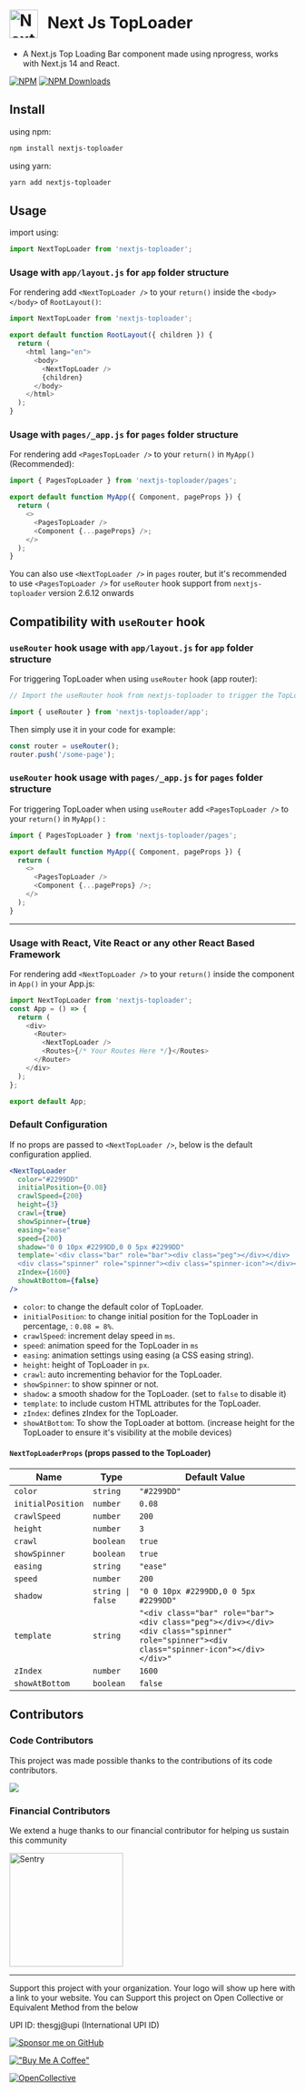# <img src="https://images.opencollective.com/nextjs-toploader/070e1d1/logo/256.png?height=256" alt="NextJS TopLoader" width="50" height="50" style="vertical-align:middle; margin-right:10px"/> Next Js TopLoader

- A Next.js Top Loading Bar component made using nprogress, works with Next.js 14 and React.

[![NPM](https://img.shields.io/badge/NPM-%23CB3837.svg?style=for-the-badge&logo=npm&logoColor=white)](https://www.npmjs.com/package/nextjs-toploader)
[![NPM Downloads](https://img.shields.io/npm/dm/nextjs-toploader?&style=flat-square)](https://www.npmjs.com/package/nextjs-toploader)

## Install

using npm:

```bash
npm install nextjs-toploader
```

using yarn:

```bash
yarn add nextjs-toploader
```

## Usage

import using:

```js
import NextTopLoader from 'nextjs-toploader';
```

### Usage with `app/layout.js` for `app` folder structure

For rendering add `<NextTopLoader />` to your `return()` inside the `<body></body>` of `RootLayout()`:

```js
import NextTopLoader from 'nextjs-toploader';

export default function RootLayout({ children }) {
  return (
    <html lang="en">
      <body>
        <NextTopLoader />
        {children}
      </body>
    </html>
  );
}
```

### Usage with `pages/_app.js` for `pages` folder structure

For rendering add `<PagesTopLoader />` to your `return()` in `MyApp()` (Recommended):

```js
import { PagesTopLoader } from 'nextjs-toploader/pages';

export default function MyApp({ Component, pageProps }) {
  return (
    <>
      <PagesTopLoader />
      <Component {...pageProps} />;
    </>
  );
}
```

You can also use `<NextTopLoader />` in `pages` router, but it's recommended to use `<PagesTopLoader />` for `useRouter` hook support from `nextjs-toploader` version 2.6.12 onwards

## Compatibility with `useRouter` hook

### `useRouter` hook usage with `app/layout.js` for `app` folder structure

For triggering TopLoader when using `useRouter` hook (app router):

```js
// Import the useRouter hook from nextjs-toploader to trigger the TopLoader

import { useRouter } from 'nextjs-toploader/app';
```

Then simply use it in your code for example:

```js
const router = useRouter();
router.push('/some-page');
```

### `useRouter` hook usage with `pages/_app.js` for `pages` folder structure

For triggering TopLoader when using `useRouter` add `<PagesTopLoader />` to your `return()` in `MyApp()` :

```js
import { PagesTopLoader } from 'nextjs-toploader/pages';

export default function MyApp({ Component, pageProps }) {
  return (
    <>
      <PagesTopLoader />
      <Component {...pageProps} />;
    </>
  );
}
```

---

### Usage with React, Vite React or any other React Based Framework

For rendering add `<NextTopLoader />` to your `return()` inside the <Router><Router/> component in `App()` in your App.js:

```js
import NextTopLoader from 'nextjs-toploader';
const App = () => {
  return (
    <div>
      <Router>
        <NextTopLoader />
        <Routes>{/* Your Routes Here */}</Routes>
      </Router>
    </div>
  );
};

export default App;
```

### Default Configuration

If no props are passed to `<NextTopLoader />`, below is the default configuration applied.

```jsx
<NextTopLoader
  color="#2299DD"
  initialPosition={0.08}
  crawlSpeed={200}
  height={3}
  crawl={true}
  showSpinner={true}
  easing="ease"
  speed={200}
  shadow="0 0 10px #2299DD,0 0 5px #2299DD"
  template='<div class="bar" role="bar"><div class="peg"></div></div> 
  <div class="spinner" role="spinner"><div class="spinner-icon"></div></div>'
  zIndex={1600}
  showAtBottom={false}
/>
```

- `color`: to change the default color of TopLoader.
- `initialPosition`: to change initial position for the TopLoader in percentage, : `0.08 = 8%`.
- `crawlSpeed`: increment delay speed in `ms`.
- `speed`: animation speed for the TopLoader in `ms`
- `easing`: animation settings using easing (a CSS easing string).
- `height`: height of TopLoader in `px`.
- `crawl`: auto incrementing behavior for the TopLoader.
- `showSpinner`: to show spinner or not.
- `shadow`: a smooth shadow for the TopLoader. (set to `false` to disable it)
- `template`: to include custom HTML attributes for the TopLoader.
- `zIndex`: defines zIndex for the TopLoader.
- `showAtBottom`: To show the TopLoader at bottom. (increase height for the TopLoader to ensure it's visibility at the mobile devices)

#### `NextTopLoaderProps` (props passed to the TopLoader)

| **Name**          | **Type**          | **Default Value**                                                                                                                       |
| ----------------- | ----------------- | --------------------------------------------------------------------------------------------------------------------------------------- |
| `color`           | `string`          | `"#2299DD"`                                                                                                                             |
| `initialPosition` | `number`          | `0.08`                                                                                                                                  |
| `crawlSpeed`      | `number`          | `200`                                                                                                                                   |
| `height`          | `number`          | `3`                                                                                                                                     |
| `crawl`           | `boolean`         | `true`                                                                                                                                  |
| `showSpinner`     | `boolean`         | `true`                                                                                                                                  |
| `easing`          | `string`          | `"ease"`                                                                                                                                |
| `speed`           | `number`          | `200`                                                                                                                                   |
| `shadow`          | `string \| false` | `"0 0 10px #2299DD,0 0 5px #2299DD"`                                                                                                    |
| `template`        | `string`          | `"<div class="bar" role="bar"><div class="peg"></div></div><div class="spinner" role="spinner"><div class="spinner-icon"></div></div>"` |
| `zIndex`          | `number`          | `1600`                                                                                                                                  |
| `showAtBottom`    | `boolean`         | `false`                                                                                                                                 |

## Contributors

### Code Contributors

This project was made possible thanks to the contributions of its code contributors.

<img src="https://opencollective.com/nextjs-toploader/contributors.svg?width=890&button=false" />

### Financial Contributors

We extend a huge thanks to our financial contributor for helping us sustain this community

<a href="https://sentry.io">
  <img src="https://thanks.dev/assets/partner-logos/sentry-color.svg" alt="Sentry" width="200"/>

</a>

---

Support this project with your organization. Your logo will show up here with a link to your website. You can Support this project on Open Collective or Equivalent Method from the below

UPI ID: thesgj@upi (International UPI ID)

[![Sponsor me on GitHub](https://img.shields.io/badge/Sponsor%20me%20on-GitHub-brightgreen)](https://github.com/sponsors/TheSGJ)

[!["Buy Me A Coffee"](https://img.shields.io/badge/Buy_Me_A_Coffee-FFDD00?style=for-the-badge&logo=buy-me-a-coffee&logoColor=black)](https://www.buymeacoffee.com/thesgj)

[![OpenCollective](https://opencollective.com/webpack/donate/button.png?color=blue)](https://opencollective.com/nextjs-toploader)
